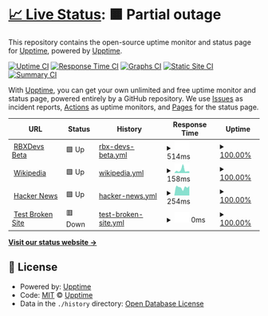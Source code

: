 # [📈 Live Status](https://demo.upptime.js.org): <!--live status--> **🟧 Partial outage**

This repository contains the open-source uptime monitor and status page for [Upptime](https://upptime.js.org), powered by [Upptime](https://github.com/upptime/upptime).

[![Uptime CI](https://github.com/upptime/upptime/workflows/Uptime%20CI/badge.svg)](https://github.com/upptime/upptime/actions?query=workflow%3A%22Uptime+CI%22)
[![Response Time CI](https://github.com/upptime/upptime/workflows/Response%20Time%20CI/badge.svg)](https://github.com/upptime/upptime/actions?query=workflow%3A%22Response+Time+CI%22)
[![Graphs CI](https://github.com/upptime/upptime/workflows/Graphs%20CI/badge.svg)](https://github.com/upptime/upptime/actions?query=workflow%3A%22Graphs+CI%22)
[![Static Site CI](https://github.com/upptime/upptime/workflows/Static%20Site%20CI/badge.svg)](https://github.com/upptime/upptime/actions?query=workflow%3A%22Static+Site+CI%22)
[![Summary CI](https://github.com/upptime/upptime/workflows/Summary%20CI/badge.svg)](https://github.com/upptime/upptime/actions?query=workflow%3A%22Summary+CI%22)

With [Upptime](https://upptime.js.org), you can get your own unlimited and free uptime monitor and status page, powered entirely by a GitHub repository. We use [Issues](https://github.com/upptime/upptime/issues) as incident reports, [Actions](https://github.com/upptime/upptime/actions) as uptime monitors, and [Pages](https://demo.upptime.js.org) for the status page.

<!--start: status pages-->
<!-- This summary is generated by Upptime (https://github.com/upptime/upptime) -->
<!-- Do not edit this manually, your changes will be overwritten -->
<!-- prettier-ignore -->
| URL | Status | History | Response Time | Uptime |
| --- | ------ | ------- | ------------- | ------ |
| <img alt="" src="https://favicons.githubusercontent.com/beta-node1166.rbxcommunity.repl.co" height="13"> [RBXDevs Beta](https://Beta-node1166.rbxcommunity.repl.co) | 🟩 Up | [rbx-devs-beta.yml](https://github.com/RBXCommunity/rbxcommunity-status/commits/HEAD/history/rbx-devs-beta.yml) | <details><summary><img alt="Response time graph" src="./graphs/rbx-devs-beta/response-time-week.png" height="20"> 514ms</summary><br><a href="https://demo.upptime.js.org/history/rbx-devs-beta"><img alt="Response time 514" src="https://img.shields.io/endpoint?url=https%3A%2F%2Fraw.githubusercontent.com%2FRBXCommunity%2Frbxcommunity-status%2FHEAD%2Fapi%2Frbx-devs-beta%2Fresponse-time.json"></a><br><a href="https://demo.upptime.js.org/history/rbx-devs-beta"><img alt="24-hour response time 278" src="https://img.shields.io/endpoint?url=https%3A%2F%2Fraw.githubusercontent.com%2FRBXCommunity%2Frbxcommunity-status%2FHEAD%2Fapi%2Frbx-devs-beta%2Fresponse-time-day.json"></a><br><a href="https://demo.upptime.js.org/history/rbx-devs-beta"><img alt="7-day response time 514" src="https://img.shields.io/endpoint?url=https%3A%2F%2Fraw.githubusercontent.com%2FRBXCommunity%2Frbxcommunity-status%2FHEAD%2Fapi%2Frbx-devs-beta%2Fresponse-time-week.json"></a><br><a href="https://demo.upptime.js.org/history/rbx-devs-beta"><img alt="30-day response time 514" src="https://img.shields.io/endpoint?url=https%3A%2F%2Fraw.githubusercontent.com%2FRBXCommunity%2Frbxcommunity-status%2FHEAD%2Fapi%2Frbx-devs-beta%2Fresponse-time-month.json"></a><br><a href="https://demo.upptime.js.org/history/rbx-devs-beta"><img alt="1-year response time 514" src="https://img.shields.io/endpoint?url=https%3A%2F%2Fraw.githubusercontent.com%2FRBXCommunity%2Frbxcommunity-status%2FHEAD%2Fapi%2Frbx-devs-beta%2Fresponse-time-year.json"></a></details> | <details><summary><a href="https://demo.upptime.js.org/history/rbx-devs-beta">100.00%</a></summary><a href="https://demo.upptime.js.org/history/rbx-devs-beta"><img alt="All-time uptime 100.00%" src="https://img.shields.io/endpoint?url=https%3A%2F%2Fraw.githubusercontent.com%2FRBXCommunity%2Frbxcommunity-status%2FHEAD%2Fapi%2Frbx-devs-beta%2Fuptime.json"></a><br><a href="https://demo.upptime.js.org/history/rbx-devs-beta"><img alt="24-hour uptime 100.00%" src="https://img.shields.io/endpoint?url=https%3A%2F%2Fraw.githubusercontent.com%2FRBXCommunity%2Frbxcommunity-status%2FHEAD%2Fapi%2Frbx-devs-beta%2Fuptime-day.json"></a><br><a href="https://demo.upptime.js.org/history/rbx-devs-beta"><img alt="7-day uptime 100.00%" src="https://img.shields.io/endpoint?url=https%3A%2F%2Fraw.githubusercontent.com%2FRBXCommunity%2Frbxcommunity-status%2FHEAD%2Fapi%2Frbx-devs-beta%2Fuptime-week.json"></a><br><a href="https://demo.upptime.js.org/history/rbx-devs-beta"><img alt="30-day uptime 100.00%" src="https://img.shields.io/endpoint?url=https%3A%2F%2Fraw.githubusercontent.com%2FRBXCommunity%2Frbxcommunity-status%2FHEAD%2Fapi%2Frbx-devs-beta%2Fuptime-month.json"></a><br><a href="https://demo.upptime.js.org/history/rbx-devs-beta"><img alt="1-year uptime 100.00%" src="https://img.shields.io/endpoint?url=https%3A%2F%2Fraw.githubusercontent.com%2FRBXCommunity%2Frbxcommunity-status%2FHEAD%2Fapi%2Frbx-devs-beta%2Fuptime-year.json"></a></details>
| <img alt="" src="https://favicons.githubusercontent.com/en.wikipedia.org" height="13"> [Wikipedia](https://en.wikipedia.org) | 🟩 Up | [wikipedia.yml](https://github.com/RBXCommunity/rbxcommunity-status/commits/HEAD/history/wikipedia.yml) | <details><summary><img alt="Response time graph" src="./graphs/wikipedia/response-time-week.png" height="20"> 158ms</summary><br><a href="https://demo.upptime.js.org/history/wikipedia"><img alt="Response time 158" src="https://img.shields.io/endpoint?url=https%3A%2F%2Fraw.githubusercontent.com%2FRBXCommunity%2Frbxcommunity-status%2FHEAD%2Fapi%2Fwikipedia%2Fresponse-time.json"></a><br><a href="https://demo.upptime.js.org/history/wikipedia"><img alt="24-hour response time 180" src="https://img.shields.io/endpoint?url=https%3A%2F%2Fraw.githubusercontent.com%2FRBXCommunity%2Frbxcommunity-status%2FHEAD%2Fapi%2Fwikipedia%2Fresponse-time-day.json"></a><br><a href="https://demo.upptime.js.org/history/wikipedia"><img alt="7-day response time 158" src="https://img.shields.io/endpoint?url=https%3A%2F%2Fraw.githubusercontent.com%2FRBXCommunity%2Frbxcommunity-status%2FHEAD%2Fapi%2Fwikipedia%2Fresponse-time-week.json"></a><br><a href="https://demo.upptime.js.org/history/wikipedia"><img alt="30-day response time 158" src="https://img.shields.io/endpoint?url=https%3A%2F%2Fraw.githubusercontent.com%2FRBXCommunity%2Frbxcommunity-status%2FHEAD%2Fapi%2Fwikipedia%2Fresponse-time-month.json"></a><br><a href="https://demo.upptime.js.org/history/wikipedia"><img alt="1-year response time 158" src="https://img.shields.io/endpoint?url=https%3A%2F%2Fraw.githubusercontent.com%2FRBXCommunity%2Frbxcommunity-status%2FHEAD%2Fapi%2Fwikipedia%2Fresponse-time-year.json"></a></details> | <details><summary><a href="https://demo.upptime.js.org/history/wikipedia">100.00%</a></summary><a href="https://demo.upptime.js.org/history/wikipedia"><img alt="All-time uptime 100.00%" src="https://img.shields.io/endpoint?url=https%3A%2F%2Fraw.githubusercontent.com%2FRBXCommunity%2Frbxcommunity-status%2FHEAD%2Fapi%2Fwikipedia%2Fuptime.json"></a><br><a href="https://demo.upptime.js.org/history/wikipedia"><img alt="24-hour uptime 100.00%" src="https://img.shields.io/endpoint?url=https%3A%2F%2Fraw.githubusercontent.com%2FRBXCommunity%2Frbxcommunity-status%2FHEAD%2Fapi%2Fwikipedia%2Fuptime-day.json"></a><br><a href="https://demo.upptime.js.org/history/wikipedia"><img alt="7-day uptime 100.00%" src="https://img.shields.io/endpoint?url=https%3A%2F%2Fraw.githubusercontent.com%2FRBXCommunity%2Frbxcommunity-status%2FHEAD%2Fapi%2Fwikipedia%2Fuptime-week.json"></a><br><a href="https://demo.upptime.js.org/history/wikipedia"><img alt="30-day uptime 100.00%" src="https://img.shields.io/endpoint?url=https%3A%2F%2Fraw.githubusercontent.com%2FRBXCommunity%2Frbxcommunity-status%2FHEAD%2Fapi%2Fwikipedia%2Fuptime-month.json"></a><br><a href="https://demo.upptime.js.org/history/wikipedia"><img alt="1-year uptime 100.00%" src="https://img.shields.io/endpoint?url=https%3A%2F%2Fraw.githubusercontent.com%2FRBXCommunity%2Frbxcommunity-status%2FHEAD%2Fapi%2Fwikipedia%2Fuptime-year.json"></a></details>
| <img alt="" src="https://favicons.githubusercontent.com/news.ycombinator.com" height="13"> [Hacker News](https://news.ycombinator.com) | 🟩 Up | [hacker-news.yml](https://github.com/RBXCommunity/rbxcommunity-status/commits/HEAD/history/hacker-news.yml) | <details><summary><img alt="Response time graph" src="./graphs/hacker-news/response-time-week.png" height="20"> 254ms</summary><br><a href="https://demo.upptime.js.org/history/hacker-news"><img alt="Response time 254" src="https://img.shields.io/endpoint?url=https%3A%2F%2Fraw.githubusercontent.com%2FRBXCommunity%2Frbxcommunity-status%2FHEAD%2Fapi%2Fhacker-news%2Fresponse-time.json"></a><br><a href="https://demo.upptime.js.org/history/hacker-news"><img alt="24-hour response time 283" src="https://img.shields.io/endpoint?url=https%3A%2F%2Fraw.githubusercontent.com%2FRBXCommunity%2Frbxcommunity-status%2FHEAD%2Fapi%2Fhacker-news%2Fresponse-time-day.json"></a><br><a href="https://demo.upptime.js.org/history/hacker-news"><img alt="7-day response time 254" src="https://img.shields.io/endpoint?url=https%3A%2F%2Fraw.githubusercontent.com%2FRBXCommunity%2Frbxcommunity-status%2FHEAD%2Fapi%2Fhacker-news%2Fresponse-time-week.json"></a><br><a href="https://demo.upptime.js.org/history/hacker-news"><img alt="30-day response time 254" src="https://img.shields.io/endpoint?url=https%3A%2F%2Fraw.githubusercontent.com%2FRBXCommunity%2Frbxcommunity-status%2FHEAD%2Fapi%2Fhacker-news%2Fresponse-time-month.json"></a><br><a href="https://demo.upptime.js.org/history/hacker-news"><img alt="1-year response time 254" src="https://img.shields.io/endpoint?url=https%3A%2F%2Fraw.githubusercontent.com%2FRBXCommunity%2Frbxcommunity-status%2FHEAD%2Fapi%2Fhacker-news%2Fresponse-time-year.json"></a></details> | <details><summary><a href="https://demo.upptime.js.org/history/hacker-news">100.00%</a></summary><a href="https://demo.upptime.js.org/history/hacker-news"><img alt="All-time uptime 100.00%" src="https://img.shields.io/endpoint?url=https%3A%2F%2Fraw.githubusercontent.com%2FRBXCommunity%2Frbxcommunity-status%2FHEAD%2Fapi%2Fhacker-news%2Fuptime.json"></a><br><a href="https://demo.upptime.js.org/history/hacker-news"><img alt="24-hour uptime 100.00%" src="https://img.shields.io/endpoint?url=https%3A%2F%2Fraw.githubusercontent.com%2FRBXCommunity%2Frbxcommunity-status%2FHEAD%2Fapi%2Fhacker-news%2Fuptime-day.json"></a><br><a href="https://demo.upptime.js.org/history/hacker-news"><img alt="7-day uptime 100.00%" src="https://img.shields.io/endpoint?url=https%3A%2F%2Fraw.githubusercontent.com%2FRBXCommunity%2Frbxcommunity-status%2FHEAD%2Fapi%2Fhacker-news%2Fuptime-week.json"></a><br><a href="https://demo.upptime.js.org/history/hacker-news"><img alt="30-day uptime 100.00%" src="https://img.shields.io/endpoint?url=https%3A%2F%2Fraw.githubusercontent.com%2FRBXCommunity%2Frbxcommunity-status%2FHEAD%2Fapi%2Fhacker-news%2Fuptime-month.json"></a><br><a href="https://demo.upptime.js.org/history/hacker-news"><img alt="1-year uptime 100.00%" src="https://img.shields.io/endpoint?url=https%3A%2F%2Fraw.githubusercontent.com%2FRBXCommunity%2Frbxcommunity-status%2FHEAD%2Fapi%2Fhacker-news%2Fuptime-year.json"></a></details>
| <img alt="" src="https://favicons.githubusercontent.com/thissitedoesnotexist.koj.co" height="13"> [Test Broken Site](https://thissitedoesnotexist.koj.co) | 🟥 Down | [test-broken-site.yml](https://github.com/RBXCommunity/rbxcommunity-status/commits/HEAD/history/test-broken-site.yml) | <details><summary><img alt="Response time graph" src="./graphs/test-broken-site/response-time-week.png" height="20"> 0ms</summary><br><a href="https://demo.upptime.js.org/history/test-broken-site"><img alt="Response time 0" src="https://img.shields.io/endpoint?url=https%3A%2F%2Fraw.githubusercontent.com%2FRBXCommunity%2Frbxcommunity-status%2FHEAD%2Fapi%2Ftest-broken-site%2Fresponse-time.json"></a><br><a href="https://demo.upptime.js.org/history/test-broken-site"><img alt="24-hour response time 0" src="https://img.shields.io/endpoint?url=https%3A%2F%2Fraw.githubusercontent.com%2FRBXCommunity%2Frbxcommunity-status%2FHEAD%2Fapi%2Ftest-broken-site%2Fresponse-time-day.json"></a><br><a href="https://demo.upptime.js.org/history/test-broken-site"><img alt="7-day response time 0" src="https://img.shields.io/endpoint?url=https%3A%2F%2Fraw.githubusercontent.com%2FRBXCommunity%2Frbxcommunity-status%2FHEAD%2Fapi%2Ftest-broken-site%2Fresponse-time-week.json"></a><br><a href="https://demo.upptime.js.org/history/test-broken-site"><img alt="30-day response time 0" src="https://img.shields.io/endpoint?url=https%3A%2F%2Fraw.githubusercontent.com%2FRBXCommunity%2Frbxcommunity-status%2FHEAD%2Fapi%2Ftest-broken-site%2Fresponse-time-month.json"></a><br><a href="https://demo.upptime.js.org/history/test-broken-site"><img alt="1-year response time 0" src="https://img.shields.io/endpoint?url=https%3A%2F%2Fraw.githubusercontent.com%2FRBXCommunity%2Frbxcommunity-status%2FHEAD%2Fapi%2Ftest-broken-site%2Fresponse-time-year.json"></a></details> | <details><summary><a href="https://demo.upptime.js.org/history/test-broken-site">100.00%</a></summary><a href="https://demo.upptime.js.org/history/test-broken-site"><img alt="All-time uptime 100.00%" src="https://img.shields.io/endpoint?url=https%3A%2F%2Fraw.githubusercontent.com%2FRBXCommunity%2Frbxcommunity-status%2FHEAD%2Fapi%2Ftest-broken-site%2Fuptime.json"></a><br><a href="https://demo.upptime.js.org/history/test-broken-site"><img alt="24-hour uptime 100.00%" src="https://img.shields.io/endpoint?url=https%3A%2F%2Fraw.githubusercontent.com%2FRBXCommunity%2Frbxcommunity-status%2FHEAD%2Fapi%2Ftest-broken-site%2Fuptime-day.json"></a><br><a href="https://demo.upptime.js.org/history/test-broken-site"><img alt="7-day uptime 100.00%" src="https://img.shields.io/endpoint?url=https%3A%2F%2Fraw.githubusercontent.com%2FRBXCommunity%2Frbxcommunity-status%2FHEAD%2Fapi%2Ftest-broken-site%2Fuptime-week.json"></a><br><a href="https://demo.upptime.js.org/history/test-broken-site"><img alt="30-day uptime 100.00%" src="https://img.shields.io/endpoint?url=https%3A%2F%2Fraw.githubusercontent.com%2FRBXCommunity%2Frbxcommunity-status%2FHEAD%2Fapi%2Ftest-broken-site%2Fuptime-month.json"></a><br><a href="https://demo.upptime.js.org/history/test-broken-site"><img alt="1-year uptime 100.00%" src="https://img.shields.io/endpoint?url=https%3A%2F%2Fraw.githubusercontent.com%2FRBXCommunity%2Frbxcommunity-status%2FHEAD%2Fapi%2Ftest-broken-site%2Fuptime-year.json"></a></details>

<!--end: status pages-->

[**Visit our status website →**](https://demo.upptime.js.org)

## 📄 License

- Powered by: [Upptime](https://github.com/upptime/upptime)
- Code: [MIT](./LICENSE) © [Upptime](https://upptime.js.org)
- Data in the `./history` directory: [Open Database License](https://opendatacommons.org/licenses/odbl/1-0/)

